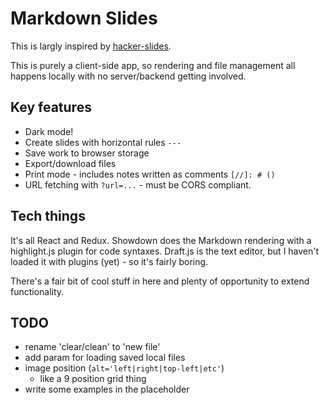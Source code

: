 
# Markdown Slides

This is largly inspired by
[hacker-slides](https://github.com/jacksingleton/hacker-slides).

This is purely a client-side app, so rendering and file management all
happens locally with no server/backend getting involved.


## Key features
- Dark mode!
- Create slides with horizontal rules `---`
- Save work to browser storage
- Export/download files
- Print mode - includes notes written as comments `[//]: # ()`
- URL fetching with `?url=...` - must be CORS compliant.


## Tech things

It's all React and Redux. Showdown does the Markdown rendering with a 
highlight.js plugin for code syntaxes. Draft.js is the text editor, but
I haven't loaded it with plugins (yet) - so it's fairly boring.

There's a fair bit of cool stuff in here and plenty of opportunity to
extend functionality.


## TODO
- rename 'clear/clean' to 'new file'
- add param for loading saved local files
- image position (`alt='left|right|top-left|etc'`)
    - like a 9 position grid thing
- write some examples in the placeholder
